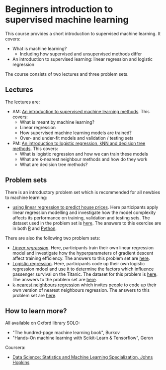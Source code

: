 # Beginners introduction to supervised machine learning
This course provides a short introduction to supervised machine learning. It covers:

- What is machine learning?
  - Including how supervised and unsupervised methods differ
- An introduction to supervised learning: linear regression and logistic regression

The course consists of two lectures and three problem sets.

## Lectures

The lectures are:

* AM: [An introduction to supervised machine learning methods](https://htmlpreview.github.io/?https://github.com/ben18785/introduction_to_supervised_ml/blob/main/presentations/intro_to_supervised_ml.html). This covers:
  * What is meant by machine learning?
  * Linear regression
  * How supervised machine learning models are trained?
  * Over- and under-fit models and validation / testing sets
* PM: [An introduction to logistic regression, kNN and decision tree methods](https://htmlpreview.github.io/?https://github.com/ben18785/introduction_to_supervised_ml/blob/main/presentations/intro_to_logistic_knn_trees.html). This covers:
  * What is logistic regression and how we can train these models
  * What are k-nearest neighbour methods and how do they work
  * What are decision tree methods?

## Problem sets

There is an introductory problem set which is recommended for all newbies to machine learning:
- [using linear regression to predict house prices](https://htmlpreview.github.io/?https://github.com/ben18785/introduction_to_supervised_ml/blob/main/problem_sets/s_applied_regression.nb.html). Here participants apply linear regression modelling and investigate how the model complexity affects its performance on training, validation and testing sets. The dataset used in the problem set is [here](./problem_sets/data/housing_short.csv). The answers to this exercise are in both [R](https://htmlpreview.github.io/?https://github.com/ben18785/introduction_to_supervised_ml/blob/main/problem_sets/answers/s_applied_regression_answers.nb.html) and [Python](https://github.com/ben18785/introduction_to_supervised_ml/blob/main/problem_sets/answers/s_applied_regression.ipynb).

There are also the following two problem sets:

- [*Linear regression*](https://htmlpreview.github.io/?https://github.com/ben18785/introduction_to_supervised_ml/blob/main/problem_sets/s_linear_regression_problems.html). Here, participants train their own linear regression model and investigate how the hyperparameters of gradient descent affect training efficiency. The answers to this problem set are [here](https://htmlpreview.github.io/?https://github.com/ben18785/introduction_to_supervised_ml/blob/main/problem_sets/answers/s_linear_regression_problems_answers.nb.html).
- [Logistic regression](https://htmlpreview.github.io/?https://github.com/ben18785/introduction_to_supervised_ml/blob/main/problem_sets/s_creating_logistic_regression.nb.html). Here, participants code up their own logistic regression mdoel and use it to determine the factors which influence passenger survival on the Titanic. The dataset for this problem is [here](https://github.com/ben18785/introduction_to_supervised_ml/blob/main/problem_sets/data/titanic.csv). The answers to the problem set are [here](https://htmlpreview.github.io/?https://github.com/ben18785/introduction_to_supervised_ml/blob/main/problem_sets/answers/s_creating_logistic_regression_answers.nb.html).
- [k-nearest neighbours regression](https://htmlpreview.github.io/?https://github.com/ben18785/introduction_to_supervised_ml/blob/main/problem_sets/s_knn_problems.html) which invites people to code up their own version of nearest neighbours regression. The answers to this problem set are [here](https://htmlpreview.github.io/?https://github.com/ben18785/introduction_to_supervised_ml/blob/main/problem_sets/answers/s_knn_problems_answers.html).


## How to learn more?

All available on Oxford library SOLO:

- "The hundred-page machine learning book", Burkov
- "Hands-On machine learning with Scikit-Learn & Tensorflow", Geron

Coursera:

- [Data Science: Statistics and Machine Learning Specialization, Johns Hopkins](https://www.coursera.org/specializations/data-science-statistics-machine-learning)
